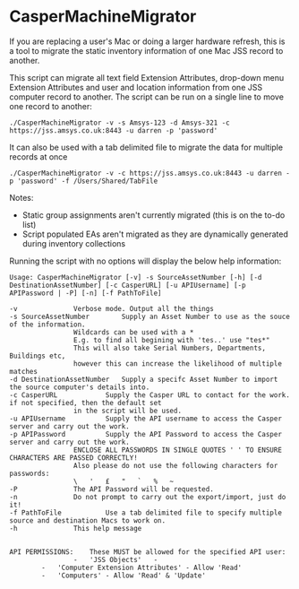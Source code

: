 CasperMachineMigrator
=====================

If you are replacing a user's Mac or doing a larger hardware refresh, this is a tool to migrate the static inventory information of one Mac JSS record to another.

This script can migrate all text field Extension Attributes, drop-down menu Extension Attributes and user and location information from one JSS computer record to another.  The script can be run on a single line to move one record to another:

	./CasperMachineMigrator -v -s Amsys-123 -d Amsys-321 -c https://jss.amsys.co.uk:8443 -u darren -p 'password'

It can also be used with a tab delimited file to migrate the data for multiple records at once

	./CasperMachineMigrator -v -c https://jss.amsys.co.uk:8443 -u darren -p 'password' -f /Users/Shared/TabFile

Notes:

- Static group assignments aren't currently migrated (this is on the to-do list)
- Script populated EAs aren't migrated as they are dynamically generated during inventory collections

Running the script with no options will display the below help information:

	Usage: CasperMachineMigrator [-v] -s SourceAssetNumber [-h] [-d DestinationAssetNumber] [-c CasperURL] [-u APIUsername] [-p APIPassword | -P] [-n] [-f PathToFile]
	
	-v				Verbose mode. Output all the things
	-s SourceAssetNumber		Supply an Asset Number to use as the souce of the information.
					Wildcards can be used with a *
					E.g. to find all begining with 'tes..' use "tes*"
					This will also take Serial Numbers, Departments, Buildings etc,
					however this can increase the likelihood of multiple matches
	-d DestinationAssetNumber 	Supply a specifc Asset Number to import the source computer's details into.
	-c CasperURL			Supply the Casper URL to contact for the work. if not specified, then the default set 
					in the script will be used.
	-u APIUsername			Supply the API username to access the Casper server and carry out the work.
	-p APIPassword 			Supply the API Password to access the Casper server and carry out the work.
					ENCLOSE ALL PASSWORDS IN SINGLE QUOTES ' ' TO ENSURE CHARACTERS ARE PASSED CORRECTLY!
					Also please do not use the following characters for passwords:
					\ 	' 	£ 	" 	` 	% 	~
	-P				The API Password will be requested.
	-n				Do not prompt to carry out the export/import, just do it!
	-f PathToFile			Use a tab delimited file to specify multiple source and destination Macs to work on.
	-h				This help message
	
	
	API PERMISSIONS:	These MUST be allowed for the specified API user:
					-	'JSS Objects'	-
			-	'Computer Extension Attributes' - Allow 'Read'
			-	'Computers'	- Allow 'Read' & 'Update'
